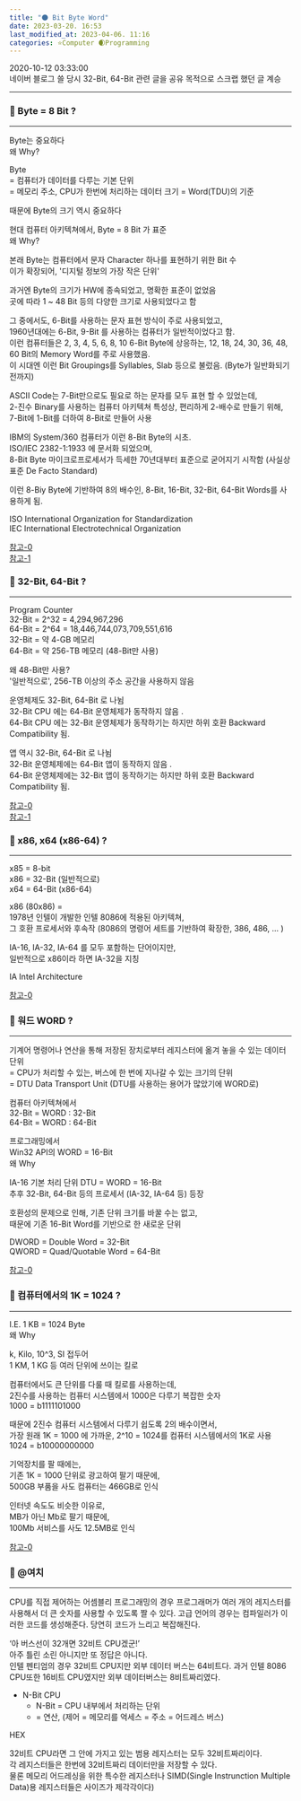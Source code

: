 ```yaml
---
title: "🌑 Bit Byte Word"
date: 2023-03-20. 16:53
last_modified_at: 2023-04-06. 11:16
categories: ⭐Computer 🌒Programming
---
```


2020-10-12 03:33:00  
네이버 블로그 쓸 당시 32-Bit, 64-Bit 관련 글을 공유 목적으로 스크랩 했던 글 계승  

---

### 💎 Byte = 8 Bit ?  

---

Byte는 중요하다  
왜 Why?  

Byte  
= 컴퓨터가 데이터를 다루는 기본 단위  
= 메모리 주소, CPU가 한번에 처리하는 데이터 크기 = Word(TDU)의 기준  

때문에 Byte의 크기 역시 중요하다  

현대 컴퓨터 아키텍쳐에서, Byte = 8 Bit 가 표준  
왜 Why?  

본래 Byte는 컴퓨터에서 문자 Character 하나를 표현하기 위한 Bit 수  
이가 확장되어, '디지털 정보의 가장 작은 단위'  

과거엔 Byte의 크기가 HW에 종속되었고, 명확한 표준이 없었음  
곳에 따라 1 ~ 48 Bit 등의 다양한 크기로 사용되었다고 함  

그 중에서도, 6-Bit를 사용하는 문자 표현 방식이 주로 사용되었고,  
1960년대에는 6-Bit, 9-Bit 를 사용하는 컴퓨터가 일반적이었다고 함.  
이런 컴퓨터들은 2, 3, 4, 5, 6, 8, 10 6-Bit Byte에 상응하는, 12, 18, 24, 30, 36, 48, 60 Bit의 Memory Word를 주로 사용했음.  
이 시대엔 이런 Bit Groupings를 Syllables, Slab 등으로 불렀음. (Byte가 일반화되기 전까지)  

ASCII Code는 7-Bit만으로도 필요로 하는 문자를 모두 표현 할 수 있었는데,  
2-진수 Binary를 사용하는 컴퓨터 아키텍쳐 특성상, 편리하게 2-배수로 만들기 위해,  
7-Bit에 1-Bit를 더하여 8-Bit로 만들어 사용  

IBM의 System/360 컴퓨터가 이런 8-Bit Byte의 시초.  
ISO/IEC 2382-1:1933 에 문서화 되었으며,  
8-Bit Byte 마이크로프로세서가 득세한 70년대부터 표준으로 굳어지기 시작함 (사실상 표준 De Facto Standard)  

이런 8-Biy Byte에 기반하여 8의 배수인, 8-Bit, 16-Bit, 32-Bit, 64-Bit Words를 사용하게 됨.  

ISO International Organization for Standardization  
IEC International Electrotechnical Organization  

[참고-0](https://softwareengineering.stackexchange.com/questions/120126/what-is-the-history-of-why-bytes-are-eight-bits)  
[참고-1](https://en.wikipedia.org/wiki/Byte)  

### 💎 32-Bit, 64-Bit ?  

---

Program Counter  
32-Bit = 2^32 = 4,294,967,296  
64-Bit = 2^64 = 18,446,744,073,709,551,616  
32-Bit = 약 4-GB 메모리  
64-Bit = 약 256-TB 메모리 (48-Bit만 사용)  

왜 48-Bit만 사용?  
'일반적으로', 256-TB 이상의 주소 공간을 사용하지 않음  

운영체제도 32-Bit, 64-Bit 로 나뉨  
32-Bit CPU 에는 64-Bit 운영체제가 동작하지 않음 .  
64-Bit CPU 에는 32-Bit 운영체제가 동작하기는 하지만 하위 호환 Backward Compatibility 됨.  

앱 역시 32-Bit, 64-Bit 로 나뉨  
32-Bit 운영체제에는 64-Bit 앱이 동작하지 않음 .  
64-Bit 운영체제에는 32-Bit 앱이 동작하기는 하지만 하위 호환 Backward Compatibility 됨.  

[참고-0](https://blog.naver.com/sharpsoul/221777128846)  
[참고-1](https://eine.tistory.com/entry/64%EB%B9%84%ED%8A%B8-32%EB%B9%84%ED%8A%B8-CPU%EC%99%80-%EC%9A%B4%EC%98%81%EC%B2%B4%EC%A0%9C-%EC%97%90-%EB%8C%80%ED%95%98%EC%97%AC)  

### 💎 x86, x64 (x86-64) ?  

---

x85 = 8-bit  
x86 = 32-Bit (일반적으로)  
x64 = 64-Bit (x86-64)  

x86 (80x86) =  
1978년 인텔이 개발한 인텔 8086에 적용된 아키텍쳐,  
그 호환 프로세서와 후속작 (8086의 명령어 세트를 기반하여 확장한, 386, 486, ...  )  

IA-16, IA-32, IA-64 를 모두 포함하는 단어이지만,  
일반적으로 x86이라 하면 IA-32을 지칭  

IA Intel Architecture

[참고-0](https://ko.wikipedia.org/wiki/X86)  

### 💎 워드 WORD ?  

---

기계어 명령어나 연산을 통해 저장된 장치로부터 레지스터에 옮겨 놓을 수 있는 데이터 단위  
= CPU가 처리할 수 있는, 버스에 한 번에 지나갈 수 있는 크기의 단위  
= DTU Data Transport Unit (DTU를 사용하는 용어가 많았기에 WORD로)  

컴퓨터 아키텍쳐에서  
32-Bit = WORD : 32-Bit  
64-Bit = WORD : 64-Bit  

프로그래밍에서  
Win32 API의 WORD = 16-Bit  
왜 Why  

IA-16 기본 처리 단위 DTU = WORD = 16-Bit  
추후 32-Bit, 64-Bit 등의 프로세서 (IA-32, IA-64 등) 등장  

호환성의 문제으로 인해, 기존 단위 크기를 바꿀 수는 없고,  
때문에 기존 16-Bit Word를 기반으로 한 새로운 단위  

DWORD = Double Word = 32-Bit  
QWORD = Quad/Quotable Word = 64-Bit  

[참고-0](https://bebesoft.tistory.com/12?category=887595)  

### 💎 컴퓨터에서의 1K = 1024 ?  

---

I.E. 1 KB = 1024 Byte  
왜 Why  

k, Kilo, 10^3, SI 접두어  
1 KM, 1 KG 등 여러 단위에 쓰이는 킬로  

컴퓨터에서도 큰 단위를 다룰 때 킬로를 사용하는데,  
2진수를 사용하는 컴퓨터 시스템에서 1000은 다루기 복잡한 숫자  
1000 = b1111101000  

때문에 2진수 컴퓨터 시스템에서 다루기 쉽도록 2의 배수이면서,  
가장 원래 1K = 1000 에 가까운, 2^10 = 1024를 컴퓨터 시스템에서의 1K로 사용  
1024 = b10000000000  

기억장치를 팔 때에는,  
기존 1K = 1000 단위로 광고하여 팔기 때문에,  
500GB 부품을 사도 컴퓨터는 466GB로 인식  

인터넷 속도도 비슷한 이유로,  
MB가 아닌 Mb로 팔기 때문에,  
100Mb 서비스를 사도 12.5MB로 인식  

[참고-0](https://velog.io/@victor/1kb-1024-bytes-1000-bytes-%EB%AD%90%EA%B0%80-%EB%A7%9E%EC%9D%84%EA%B9%8C-mojurs3pb2)  

### 💎 @여치  

---

CPU를 직접 제어하는 어셈블리 프로그래밍의 경우 프로그래머가 여러 개의 레지스터를 사용해서 더 큰 숫자를 사용할 수 있도록 짤 수 있다. 고급 언어의 경우는 컴파일러가 이러한 코드를 생성해준다. 당연히 코드가 느리고 복잡해진다.  

‘아 버스선이 32개면 32비트 CPU겠군!’  
아주 틀린 소린 아니지만 또 정답은 아니다.  
인텔 펜티엄의 경우 32비트 CPU지만 외부 데이터 버스는 64비트다. 과거 인텔 8086 CPU또한 16비트 CPU였지만 외부 데이터버스는 8비트짜리였다.  

- N-Bit CPU
  - N-Bit = CPU 내부에서 처리하는 단위
  - = 연산, (제어 = 메모리를 억세스 = 주소 = 어드레스 버스)

HEX  

32비트 CPU라면 그 안에 가지고 있는 범용 레지스터는 모두 32비트짜리이다.  
각 레지스터들은 한번에 32비트짜리 데이터만을 저장할 수 있다.  
물론 메모리 어드레싱을 위한 특수한 레지스터나 SIMD(Single Instrunction Multiple Data)용 레지스터들은 사이즈가 제각각이다)  
